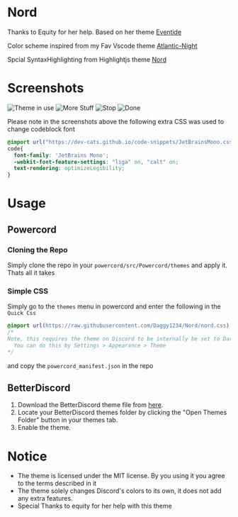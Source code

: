 # Nord

Thanks to Equity for her help. Based on her theme [Eventide](https://github.com/Equity/Eventide)

Color scheme inspired from my Fav Vscode theme [Atlantic-Night](https://github.com/mrpbennett/atlantic-night-vscode-theme/)

Spcial SyntaxHighlighting from Highlightjs theme [Nord](https://github.com/arcticicestudio/nord-highlightjs)

# Screenshots 
![Theme in use](https://i.imgur.com/JypZ54R.png)
![More Stuff](https://i.imgur.com/cLG4vBR.png)
![Stop](https://i.imgur.com/tiAM9HR.png)
![Done](https://i.imgur.com/mw60T5w.png)

Please note in the screenshots above the following extra CSS was used to change codeblock font
```css
@import url("https://dev-cats.github.io/code-snippets/JetBrainsMono.css");
code{
  font-family: 'JetBrains Mono';
  -webkit-font-feature-settings: "liga" on, "calt" on;
  text-rendering: optimizeLegibility;
}
```

# Usage

## Powercord

### Cloning the Repo

Simply clone the repo in your `powercord/src/Powercord/themes` and apply it. Thats all it takes

### Simple CSS

Simply go to the `themes` menu in powercord and enter the following in the `Quick Css`

```css
@import url(https://raw.githubusercontent.com/Daggy1234/Nord/nord.css);
/* 
Note, this requires the theme on Discord to be internally be set to Dark.
  You can do this by Settings > Appearance > Theme
*/
```

and copy the `powercord_manifest.json` in the repo


## BetterDiscord

1. Download the BetterDiscord theme file from [here](https://github.com/Daggy1234/Nord/blob/master/BetterDiscord/Nord.theme.css).
2. Locate your BetterDiscord themes folder by clicking the "Open Themes Folder" button in your themes tab.
3. Enable the theme.

# Notice

* The theme is licensed under the MIT license. By you using it you agree to the terms described in it
* The theme solely changes Discord's colors to its own, it does not add any extra features. 
* Special Thanks to equity for her help with this theme

